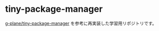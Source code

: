 # tiny-package-manager

[g-plane/tiny-package-manager](https://github.com/g-plane/tiny-package-manager) を参考に再実装した学習用リポジトリです。